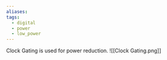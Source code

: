 ```yaml
---
aliases: 
tags:
  - digital
  - power
  - low_power
---
```

Clock Gating is used for power reduction.
![[Clock Gating.png]]